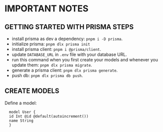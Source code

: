 # IMPORTANT NOTES

## GETTING STARTED WITH PRISMA STEPS

- install prisma as dev a dependency: `pnpm i -D prisma`.
- initialize prisma: `pnpm dlx prisma init`
- install prisma client: `pnpm i @prisma/client`.
- update `DATABASE_URL` in `.env` file with your database URL.
- run this command when you first create your models and whenever you update them: `pnpm dlx prisma migrate`.
- generate a prisma client: `pnpm dlx prisma generate`.
- push db: `pnpm dlx prisma db push`.

## CREATE MODELS

Define a model:

```prisma
  model User {
  id Int @id @default(autoincrement())
  name String
  }

```
